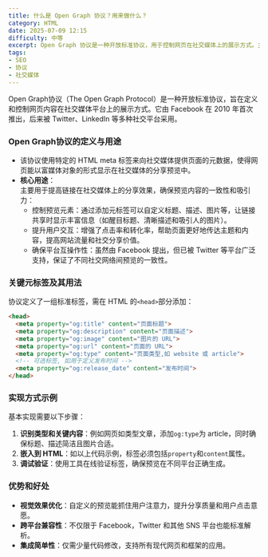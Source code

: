 ```yaml
---
title: 什么是 Open Graph 协议？用来做什么？
category: HTML
date: 2025-07-09 12:15
difficulty: 中等
excerpt: Open Graph 协议是一种开放标准协议，用于控制网页在社交媒体上的展示方式。主要通过 HTML meta 标签定义元数据。
tags:
- SEO
- 协议
- 社交媒体
---
```

Open Graph协议（The Open Graph Protocol）是一种开放标准协议，旨在定义和控制网页内容在社交媒体平台上的展示方式。它由 Facebook 在 2010 年首次推出，后来被 Twitter、LinkedIn 等多种社交平台采用。

### Open Graph协议的定义与用途

- 该协议使用特定的 HTML meta 标签来向社交媒体提供页面的元数据，使得网页能以富媒体对象的形式显示在社交媒体的分享预览中。
- **核心用途**：  
  主要用于提高链接在社交媒体上的分享效果，确保预览内容的一致性和吸引力：
  - 控制预览元素：通过添加元标签可以自定义标题、描述、图片等，让链接共享时显示丰富信息（如醒目标题、清晰描述和吸引人的图片）。
  - 提升用户交互：增强了点击率和转化率，帮助页面更好地传达主题和内容，提高网站流量和社交分享价值。
  - 确保平台互操作性：虽然由 Facebook 提出，但已被 Twitter 等平台广泛支持，保证了不同社交网络间预览的一致性。

### 关键元标签及其用法

协议定义了一组标准标签，需在 HTML 的`<head>`部分添加：

```html
<head>
  <meta property="og:title" content="页面标题">
  <meta property="og:description" content="页面描述">
  <meta property="og:image" content="图片的 URL">
  <meta property="og:url" content="页面的 URL">
  <meta property="og:type" content="页面类型,如 website 或 article">
  <!-- 可选标签, 如用于定义发布时间 -->
  <meta property="og:release_date" content="发布时间">
</head>
```

### 实现方式示例

基本实现需要以下步骤：
1. **识别类型和关键内容**：例如网页如类型文章，添加`og:type`为 article，同时确保标题、描述简洁且图片合适。
2. **嵌入到 HTML**：如以上代码示例，标签必须包括`property`和`content`属性。
3. **调试验证**：使用工具在线验证标签，确保预览在不同平台正确生成。

### 优势和好处

- **视觉效果优化**：自定义的预览能抓住用户注意力，提升分享质量和用户点击意愿。
- **跨平台兼容性**：不仅限于 Facebook，Twitter 和其他 SNS 平台也能标准解析。
- **集成简单性**：仅需少量代码修改，支持所有现代网页和框架的应用。
